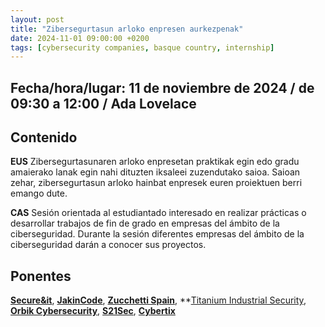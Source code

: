 ```yaml
---
layout: post
title: "Zibersegurtasun arloko enpresen aurkezpenak"
date: 2024-11-01 09:00:00 +0200
tags: [cybersecurity companies, basque country, internship]
---
```


## Fecha/hora/lugar: 11 de noviembre de 2024 / de 09:30 a 12:00 / Ada Lovelace

## Contenido

**EUS** Zibersegurtasunaren arloko enpresetan praktikak egin edo gradu amaierako lanak egin nahi dituzten iksaleei zuzendutako saioa. Saioan zehar, zibersegurtasun arloko hainbat enpresek euren proiektuen berri emango dute.

**CAS** Sesión orientada al estudiantado interesado en realizar prácticas o desarrollar trabajos de fin de grado en empresas del ámbito de la ciberseguridad. Durante la sesión diferentes empresas del ámbito de la ciberseguridad darán a conocer sus proyectos.

## Ponentes

**[Secure&it](https://www.secureit.es/)**,  **[JakinCode](https://jakincode.com/)**, **[Zucchetti Spain](https://www.zucchetti.es/)**, **[Titanium Industrial Security](https://titaniumindustrialsecurity.com/), **[Orbik Cybersecurity](https://orbik-cybersecurity.com/)**, **[S21Sec](https://www.s21sec.com/)**, **[Cybertix](https://cybertix.tech/)**
